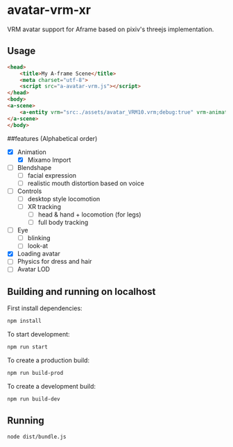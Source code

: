 # avatar-vrm-xr
VRM avatar support for Aframe based on pixiv's threejs implementation.

## Usage
````html
<head>
    <title>My A-frame Scene</title>
    <meta charset="utf-8">
    <script src="a-avatar-vrm.js"></script>
</head>
<body>
<a-scene>
    <a-entity vrm="src:./assets/avatar_VRM10.vrm;debug:true" vrm-animation="defaultAnimation:./assets/mixamo-animations/Male Locomotion Pack/idle.fbx"></a-entity>
</a-scene>
</body>
````

##features
(Alphabetical order)
- [x] Animation
    - [x] Mixamo Import
- [ ] Blendshape
    - [ ] facial expression
    - [ ] realistic mouth distortion based on voice
- [ ] Controls
    - [ ] desktop style locomotion
    - [ ] XR tracking
        - [ ] head & hand + locomotion (for legs)
        - [ ] full body tracking
- [ ] Eye
    - [ ] blinking
    - [ ] look-at
- [x] Loading avatar
- [ ] Physics for dress and hair
- [ ] Avatar LOD

## Building and running on localhost

First install dependencies:

```sh
npm install
```

To start development:

```sh
npm run start
```

To create a production build:

```sh
npm run build-prod
```

To create a development build:

```sh
npm run build-dev
```

## Running

```sh
node dist/bundle.js
```